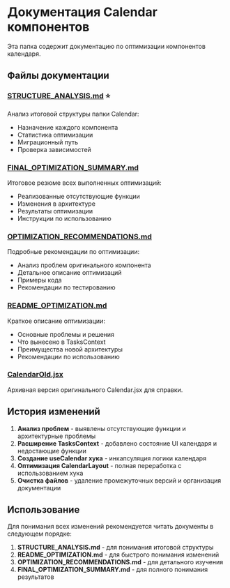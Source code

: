 # Документация Calendar компонентов

Эта папка содержит документацию по оптимизации компонентов календаря.

## Файлы документации

### [STRUCTURE_ANALYSIS.md](./STRUCTURE_ANALYSIS.md) ⭐
Анализ итоговой структуры папки Calendar:
- Назначение каждого компонента
- Статистика оптимизации
- Миграционный путь
- Проверка зависимостей

### [FINAL_OPTIMIZATION_SUMMARY.md](./FINAL_OPTIMIZATION_SUMMARY.md)
Итоговое резюме всех выполненных оптимизаций:
- Реализованные отсутствующие функции
- Изменения в архитектуре
- Результаты оптимизации
- Инструкции по использованию

### [OPTIMIZATION_RECOMMENDATIONS.md](./OPTIMIZATION_RECOMMENDATIONS.md)
Подробные рекомендации по оптимизации:
- Анализ проблем оригинального компонента
- Детальное описание оптимизаций
- Примеры кода
- Рекомендации по тестированию

### [README_OPTIMIZATION.md](./README_OPTIMIZATION.md)
Краткое описание оптимизации:
- Основные проблемы и решения
- Что вынесено в TasksContext
- Преимущества новой архитектуры
- Рекомендации по использованию

### [CalendarOld.jsx](./CalendarOld.jsx)
Архивная версия оригинального Calendar.jsx для справки.

## История изменений

1. **Анализ проблем** - выявлены отсутствующие функции и архитектурные проблемы
2. **Расширение TasksContext** - добавлено состояние UI календаря и недостающие функции
3. **Создание useCalendar хука** - инкапсуляция логики календаря
4. **Оптимизация CalendarLayout** - полная переработка с использованием хука
5. **Очистка файлов** - удаление промежуточных версий и организация документации

## Использование

Для понимания всех изменений рекомендуется читать документы в следующем порядке:
1. **STRUCTURE_ANALYSIS.md** - для понимания итоговой структуры
2. **README_OPTIMIZATION.md** - для быстрого понимания изменений
3. **OPTIMIZATION_RECOMMENDATIONS.md** - для детального изучения
4. **FINAL_OPTIMIZATION_SUMMARY.md** - для полного понимания результатов